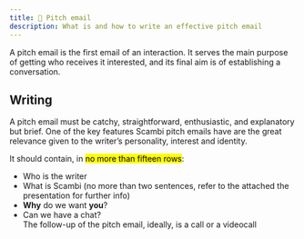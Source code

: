 ```yaml
---
title: 👀 Pitch email
description: What is and how to write an effective pitch email
---
```

A pitch email is the first email of an interaction. It serves the main purpose of getting who receives it interested, and its final aim is of establishing a conversation.

## Writing

A pitch email must be catchy, straightforward, enthusiastic, and explanatory but brief. One of the key features Scambi pitch emails have are the great relevance given to the writer’s personality, interest and identity.

It should contain, in <mark>no more than fifteen rows</mark>:

* Who is the writer
* What is Scambi (no more than two sentences, refer to the attached the presentation for further info)
* **Why** do we want **you**?
* Can we have a chat?  
	The follow-up of the pitch email, ideally, is a call or a videocall
